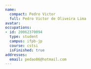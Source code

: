 ```yaml
---
name:
  compact: Pedro Victor
  full: Pedro Victor de Oliveira Lima
avatar:
occupations:
- id: 20062370094
  type: student
  campus: ifpb-jp
  course: cstsi
  isFinished: true
addresses:
  email: pedao86@hotmail.com
---
```

